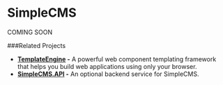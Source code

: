 SimpleCMS
=========

COMING SOON

###Related Projects
- __[TemplateEngine](https://github.com/AgronKabashi/TemplateEngine) -__  A powerful web component templating framework that helps you build web applications using only your browser.  
- __[SimpleCMS.API](https://github.com/AgronKabashi/SimpleCMS.API) -__ An optional backend service for SimpleCMS.   
